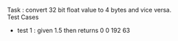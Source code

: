 Task : convert 32 bit float value to 4 bytes and vice versa. <br/>
Test Cases
- test 1 : given 1.5 then returns 0 0 192 63
